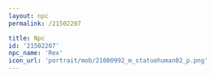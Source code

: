 ```yaml
---
layout: npc
permalink: /21502207

title: Npc
id: '21502207'
npc_name: 'Rex'
icon_url: 'portrait/mob/21000992_m_statuehuman02_p.png'
---
```


